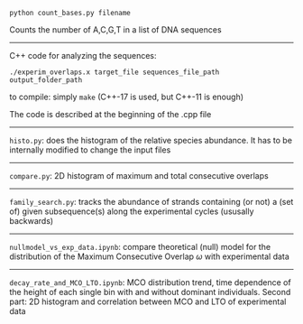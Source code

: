 `python count_bases.py filename`

Counts the number of A,C,G,T in a list of DNA sequences

-------------------------------------

C++ code for analyzing the sequences:

`./experim_overlaps.x target_file sequences_file_path output_folder_path`

to compile: simply `make` (C++-17 is used, but C++-11 is enough)

The code is described at the beginning of the .cpp file

-------------------------------------

`histo.py`: does the histogram of the relative species abundance. It has to be internally modified to change the input files

-------------------------------------

`compare.py`: 2D histogram of maximum and total consecutive overlaps

-------------------------------------

`family_search.py`: tracks the abundance of strands containing (or not) a (set of) given subsequence(s) along the experimental cycles (ususally backwards)


-------------------------------------

`nullmodel_vs_exp_data.ipynb`: compare theoretical (null) model for the distribution of the Maximum Consecutive Overlap $\omega$ with experimental data

-------------------------------------

`decay_rate_and_MCO_LTO.ipynb`: MCO distribution trend, time dependence of the height of each single bin with and without dominant individuals. 
Second part: 2D histogram and correlation between MCO and LTO of experimental data
